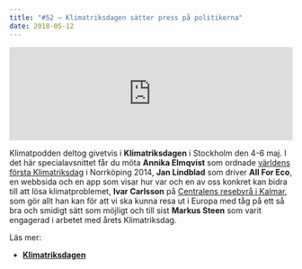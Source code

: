 ```yaml
---
title: "#52 – Klimatriksdagen sätter press på politikerna"
date: 2018-05-12
---
```


<iframe src="https://w.soundcloud.com/player/?url=https%3A//api.soundcloud.com/tracks/442927299&amp;color=001665&amp;auto_play=false&amp;hide_related=false&amp;show_comments=true&amp;show_user=true&amp;show_reposts=false" width="100%" height="166" frameborder="no" scrolling="no"></iframe>

Klimatpodden deltog givetvis i **Klimatriksdagen** i Stockholm den 4-6 maj. I det här specialavsnittet får du möta **Annika Elmqvist** som ordnade [världens första Klimatriksdag](http://klimatriksdag2014.se/) i Norrköping 2014, **Jan Lindblad** som driver **All For Eco**, en webbsida och en app som visar hur var och en av oss konkret kan bidra till att lösa klimatproblemet, **Ivar Carlsson** på [Centralens resebyrå i Kalmar](http://resebutik.se/), som gör allt han kan för att vi ska kunna resa ut i Europa med tåg på ett så bra och smidigt sätt som möjligt och till sist **Markus Steen** som varit engagerad i arbetet med årets Klimatriksdag.

Läs mer:

- **[Klimatriksdagen](http://klimatriksdagen.se/)**
